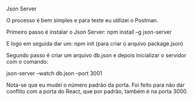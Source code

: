 Json Server

O processo é bem simples e para teste eu utilizei o Postman. 

Primeiro passo é instalar o Json Server:
npm install –g json-server

E logo em seguida dar um:
npm init (para criar o arquivo package.json)

Segundo passo é criar um arquivo db.json e depois inicializar o servidor com o comando:

json-server –watch db.json –port 3001 

Nota-se que eu mudei o número padrão da porta. Foi feito para não dar conflito com a porta do React, que por padrão, também é na porta 3000.

